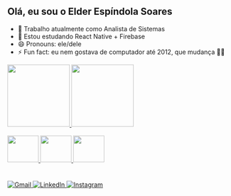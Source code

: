 ## Olá, eu sou o Elder Espíndola Soares

- 🔭 Trabalho atualmente como Analista de Sistemas
- 🌱 Estou estudando React Native + Firebase
- 😄 Pronouns: ele/dele
- ⚡ Fun fact: eu nem gostava de computador até 2012, que mudança 😵‍💫

<div>
    <a href="https://github.com/elderespindola">
        <img height="140em"
            src="https://github-readme-stats.vercel.app/api?username=elderespindola&show_icons=true&theme=cobalt&include_all_commits=true&count_private=true" />
        <img height="140em"
            src="https://github-readme-stats.vercel.app/api/top-langs/?username=elderespindola&layout=compact&langs_count=168&theme=radical" />
</div>

<div style="display: inline_block"><br>
    <img height="60" width="70" 
        <img src="https://cdn.jsdelivr.net/gh/devicons/devicon/icons/python/python-original.svg" />
    <img height="60" width="70" 
        <img src="https://cdn.jsdelivr.net/gh/devicons/devicon/icons/react/react-original.svg" />
    <img height="60" width="70" 
        <img src="https://cdn.jsdelivr.net/gh/devicons/devicon/icons/java/java-original.svg" />
</div>

#

![Gmail](https://img.shields.io/badge/Gmail-D14836?style=for-the-badge&logo=gmail&logoColor=white)
![LinkedIn](https://img.shields.io/badge/linkedin-%230077B5.svg?style=for-the-badge&logo=linkedin&logoColor=white)
![Instagram](https://img.shields.io/badge/Instagram-%23E4405F.svg?style=for-the-badge&logo=Instagram&logoColor=white)
